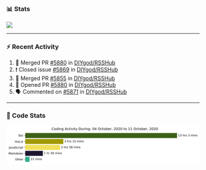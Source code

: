 ### :bar_chart: Stats

<a href="#">
  <img align="center" src="https://github-readme-stats.vercel.app/api?username=henryqw&count_private=true&show_icons=true" />
</a>
<!-- <a href="#">
  <img align="center" src="https://github-readme-stats-git-master.henryqw.vercel.app/api/top-langs/?username=HenryQW&layout=compact" />
</a> -->

---

### :zap: Recent Activity

<!--START_SECTION:activity-->

1. 🎉 Merged PR [#5880](https://github.com/DIYgod/RSSHub/pull/5880) in [DIYgod/RSSHub](https://github.com/DIYgod/RSSHub)
2. ❗️ Closed issue [#5869](https://github.com/DIYgod/RSSHub/issues/5869) in [DIYgod/RSSHub](https://github.com/DIYgod/RSSHub)
3. 🎉 Merged PR [#5855](https://github.com/DIYgod/RSSHub/pull/5855) in [DIYgod/RSSHub](https://github.com/DIYgod/RSSHub)
4. 💪 Opened PR [#5880](https://github.com/DIYgod/RSSHub/pull/5880) in [DIYgod/RSSHub](https://github.com/DIYgod/RSSHub)
5. 🗣 Commented on [#5871](https://github.com/DIYgod/RSSHub/issues/5871) in [DIYgod/RSSHub](https://github.com/DIYgod/RSSHub)
<!--END_SECTION:activity-->

---

### :calendar: Code Stats

![WakaTime](https://github.com/HenryQW/HenryQW/blob/master/images/stat.svg)

